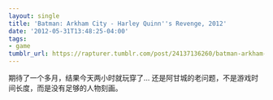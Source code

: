 ```yaml
---
layout: single
title: 'Batman: Arkham City - Harley Quinn''s Revenge, 2012'
date: '2012-05-31T13:48:25-04:00'
tags:
- game
tumblr_url: https://rapturer.tumblr.com/post/24137136260/batman-arkham-city-harley-quinns-revenge-2012
---
```

期待了一个多月，结果今天两小时就玩穿了… 还是阿甘城的老问题，不是游戏时间长度，而是没有足够的人物刻画。

